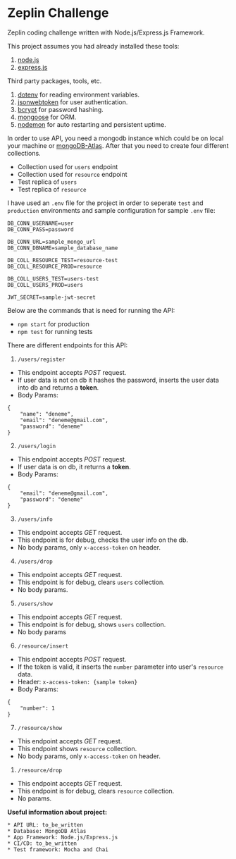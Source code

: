 # Zeplin Challenge

Zeplin coding challenge written with Node.js/Express.js Framework.

This project assumes you had already installed these tools:
1. [node.js](https://nodejs.org/en/)
2. [express.js](https://expressjs.com/)

Third party packages, tools, etc.
1. [dotenv](https://www.npmjs.com/package/dotenv) for reading environment variables.
2. [jsonwebtoken](https://www.npmjs.com/package/jsonwebtoken) for user authentication.
3. [bcrypt](https://www.npmjs.com/package/bcrypt) for password hashing.
4. [mongoose](https://www.npmjs.com/package/mongoose) for ORM.
5. [nodemon](https://www.npmjs.com/package/nodemon) for auto restarting and persistent uptime.

In order to use API, you need a mongodb instance which could be on local your machine or [mongoDB-Atlas](https://cloud.mongodb.com). After that you need to create four different collections.
* Collection used for `users` endpoint
* Collection used for `resource` endpoint
* Test replica of `users`
* Test replica of `resource`

I have used an `.env` file for the project in order to seperate `test` and `production` environments and sample configuration for sample `.env` file:
```
DB_CONN_USERNAME=user
DB_CONN_PASS=password

DB_CONN_URL=sample_mongo_url
DB_CONN_DBNAME=sample_database_name

DB_COLL_RESOURCE_TEST=resource-test
DB_COLL_RESOURCE_PROD=resource

DB_COLL_USERS_TEST=users-test
DB_COLL_USERS_PROD=users

JWT_SECRET=sample-jwt-secret

```

Below are the commands that is need for running the API:
* `npm start` for production
* `npm test` for running tests

There are different endpoints for this API:
1. `/users/register`
* This endpoint accepts *POST* request.
* If user data is not on db it hashes the password, inserts the user data into db and returns a **token**.
* Body Params:
```
{
	"name": "deneme",
	"email": "deneme@gmail.com",
	"password": "deneme"
}
```

2. `/users/login`
* This endpoint accepts *POST* request.
* If user data is on db, it returns a **token**.
* Body Params:
```
{
	"email": "deneme@gmail.com",
	"password": "deneme"
}
```

3. `/users/info`
* This endpoint accepts *GET* request.
* This endpoint is for debug, checks the user info on the db.
* No body params, only `x-access-token` on header.


4. `/users/drop`
* This endpoint accepts *GET* request.
* This endpoint is for debug, clears `users` collection.
* No body params.

5. `/users/show`
* This endpoint accepts *GET* request.
* This endpoint is for debug, shows `users` collection.
* No body params

6. `/resource/insert`
* This endpoint accepts *POST* request.
* If the token is valid, it inserts the `number` parameter into user's `resource` data.
* Header: `x-access-token: {sample token}`
* Body Params:
```
{
	"number": 1
}
```

7. `/resource/show`
* This endpoint accepts *GET* request.
* This endpoint shows `resource` collection.
* No body params, only `x-access-token` on header.

1. `/resource/drop`
* This endpoint accepts *GET* request.
* This endpoint is for debug, clears `resource` collection.
* No params.


**Useful information about project:**
```
* API URL: to_be_written
* Database: MongoDB Atlas
* App Framework: Node.js/Express.js
* CI/CD: to_be_written
* Test framework: Mocha and Chai
```
